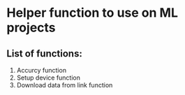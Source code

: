 # Helper function to use on ML projects 

## List of functions: 
  1. Accurcy function
  2. Setup device function
  3. Download data from link function
